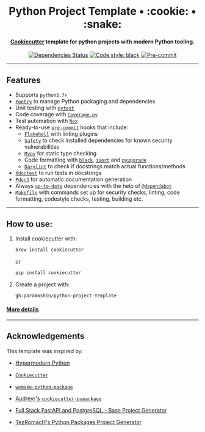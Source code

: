 <h1 align='center'>
    Python Project Template • :cookie: • :snake:
</h1>

<h4 align='center'>
<a href=https://cookiecutter.readthedocs.io/en/latest>Cookiecutter</a> template for python projects with modern Python tooling.
</h4>

<div align="center">

[![Dependencies Status](https://img.shields.io/badge/dependencies-up%20to%20date-brightgreen.svg)](https://github.com/paramoshin/python-project-template/pulls/?utf8=%E2%9C%93&q=is%3Apr%20author%3Aapp%2Fdependabot)
[![Code style: black](https://img.shields.io/badge/code%20style-black-000000.svg)](https://github.com/psf/black)
[![Pre-commit](https://img.shields.io/badge/pre--commit-enabled-brightgreen?logo=pre-commit&logoColor=white)](https://github.com/paramoshin/python-project-template/blob/master/.pre-commit-config.yaml)

</div>  

---

## Features

- Supports `python3.7+`
- [`Poetry`](https://github.com/python-poetry/poetry) to manage Python packaging and dependencies
- Unit testing with [`pytest`](https://github.com/pytest-dev/pytest)
- Code coverage with [`Coverage.py`](https://coverage.readthedocs.io/en/coverage-5.2.1/)
- Test automation with [`Nox`](https://nox.thea.codes/en/stable/``)
- Ready-to-use [`pre-commit`](https://pre-commit.com/) hooks that include:
    - [`Flakehell`](https://flakehell.readthedocs.io/) with linting plugins
    - [`Safety`](https://github.com/pyupio/safety) to check installed dependencies for known security vulnerabilities
    - [`Mypy`](https://mypy.readthedocs.io) for static type checking
    - Code formatting with [`black`](https://github.com/psf/black), [`isort`](https://github.com/PyCQA/isort) and [`pyupgrade`](https://github.com/asottile/pyupgrade)
    - [`Darglint`](https://github.com/terrencepreilly/darglint) to check if docstrings match actual functions/methods
- [`Xdoctest`](https://xdoctest.readthedocs.io/en/latest/) to run tests in docstrings
- [`Pdoc3`](https://github.com/pdoc3/pdoc) for automatic documentation generation
- Always [`up-to-date`](https://github.com/paramoshin/python-project-template/pulls/?utf8=%E2%9C%93&q=is%3Apr%20author%3Aapp%2Fdependabot) dependencies with the help of [`@dependabot`](https://dependabot.com/)
- [`Makefile`](https://github.com/paramoshin/python-project-template/blob/master/%7B%7B%20cookiecutter.project_name%20%7D%7D/Makefile) with commands set up for security checks, linting, code formatting, codestyle checks, testing, building etc. 
---
## How to use:

1. Install cookiecutter with:

    ```bash
    brew install cookiecutter
    ```
    or
    ```bash
    pip install cookiecutter
    ```
2. Create a project with:
    ```bash
    gh:paramoshin/python-project-template
    ```

#### [More details](https://github.com/paramoshin/python-project-template/blob/master/%7B%7B%20cookiecutter.project_name%20%7D%7D/README.md)

--- 

## Acknowledgements

This template was inspired by:

- [Hypermodern Python](https://cjolowicz.github.io/posts/hypermodern-python-01-setup/)

- [`Cookiecutter`](https://github.com/cookiecutter/cookiecutter)
- [`wemake-python-package`](https://github.com/wemake-services/wemake-python-package)
- [Audreyr's `cookiecutter-pypackage`](https://github.com/audreyr/cookiecutter-pypackage)
- [Full Stack FastAPI and PostgreSQL - Base Project Generator](https://github.com/tiangolo/full-stack-fastapi-postgresql)
- [TezRomacH's Python Packages Project Generator](https://github.com/TezRomacH/python-package-template)
